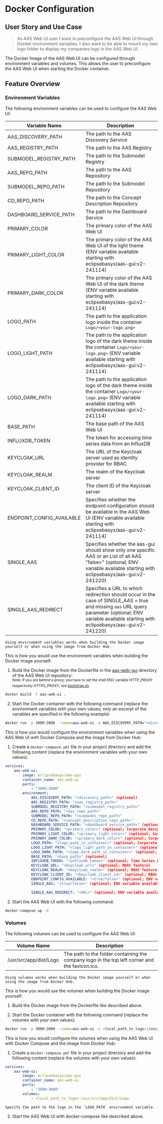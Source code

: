 # Docker Configuration

## User Story and Use Case

>As AAS Web UI user
>I want to preconfigure the AAS Web UI through Docker environment variables.
>I also want to be able to mount my own logo folder to display my companies logo in the AAS Web UI.

The Docker Image of the AAS Web UI can be configured through environment variables and volumes. This allows the user to preconfigure the AAS Web UI when starting the Docker container.

## Feature Overview

### Environment Variables

The following environment variables can be used to configure the AAS Web UI:

| Variable Name | Description |
|---------------|-------------|
| AAS_DISCOVERY_PATH | The path to the AAS Discovery Service |
| AAS_REGISTRY_PATH | The path to the AAS Registry |
| SUBMODEL_REGISTRY_PATH | The path to the Submodel Registry |
| AAS_REPO_PATH | The path to the AAS Repository |
| SUBMODEL_REPO_PATH | The path to the Submodel Repository |
| CD_REPO_PATH | The path to the Concept Description Repository |
| DASHBOARD_SERVICE_PATH | The path to the Dashboard Service |
| PRIMARY_COLOR | The primary color of the AAS Web UI |
| PRIMARY_LIGHT_COLOR | The primary color of the AAS Web UI of the light theme (ENV variable available starting with eclipsebasyx/aas-gui:v2-241114) |
| PRIMARY_DARK_COLOR | The primary color of the AAS Web UI of the dark theme (ENV variable available starting with eclipsebasyx/aas-gui:v2-241114) |
| LOGO_PATH | The path to the application logo inside the container `Logo/<your-logo.png>` |
| LOGO_LIGHT_PATH | The path to the application logo of the dark theme inside the container `Logo/<your-logo.png>` (ENV variable available starting with eclipsebasyx/aas-gui:v2-241114) |
| LOGO_DARK_PATH | The path to the application logo of the dark theme inside the container `Logo/<your-logo.png>` (ENV variable available starting with eclipsebasyx/aas-gui:v2-241114) |
| BASE_PATH | The base path of the AAS Web UI |
| INFLUXDB_TOKEN | The token for accessing time series data from an InfluxDB |
| KEYCLOAK_URL | The URL of the Keycloak server used as identity provider for RBAC |
| KEYCLOAK_REALM | The realm of the Keycloak server |
| KEYCLOAK_CLIENT_ID | The client ID of the Keycloak server |
| ENDPOINT_CONFIG_AVAILABLE | Specifies whether the endpoint configuration should be available in the AAS Web UI (ENV variable available starting with eclipsebasyx/aas-gui:v2-241114) |
| SINGLE_AAS | Specifies whether the aas-gui should show only one specific AAS or an List of all AAS "<true/>false>" (optional; ENV variable available starting with eclipsebasyx/aas-gui:v2-241220) |
| SINGLE_AAS_REDIRECT | Specifies a URL to which redirection should occur in the case of SINGLE_AAS = true and missing `aas` URL query parameter (optional; ENV variable available starting with eclipsebasyx/aas-gui:v2-241220)

```{tip}
Using environment variables works when building the Docker image yourself or when using the image from Docker Hub.
```

This is how you would use the environment variables when building the Docker image yourself:

1. Build the Docker image from the Dockerfile in the [aas-web-gui](https://github.com/eclipse-basyx/basyx-applications/tree/main/aas-gui/Frontend/aas-web-gui) directory of the AAS Web UI repository:
<br/><sup>Note: If you are behind a proxy, you have to set the shell ENV variable HTTP_PROXY respectively HTTPS_PROXY; see [bootstrap.sh](https://github.com/eclipse-basyx/basyx-aas-web-ui/blob/main/bootstrap.sh).</sup>

  ```bash
  docker build -t aas-web-ui .
  ```
  

2. Start the Docker container with the following command (replace the environment variables with your own values; only an excerpt of the variables are specified in the following example):

  ```bash
  docker run -p 3000:3000 --name=aas-web-ui -e AAS_DISCOVERY_PATH="<discovery_path>" -e AAS_REGISTRY_PATH="<aas_registry_path>" -e SUBMODEL_REGISTRY_PATH="<submodel_registry_path>" -e AAS_REPO_PATH="<aas_repo_path>" -e SUBMODEL_REPO_PATH="<submodel_repo_path>" -e CD_REPO_PATH="<concept_description_repo_path>" aas-web-ui
  ```

This is how you would configure the environment variables when using the AAS Web UI with Docker Compose and the image from Docker Hub:

1. Create a `docker-compose.yml` file in your project directory and add the following content (replace the environment variables with your own values):

```yaml
services:
    aas-web-ui:
        image: eclipsebasyx/aas-gui
        container_name: aas-web-ui
        ports:
            - "3000:3000"
        environment:
            AAS_DISCOVERY_PATH: "<discovery_path>" (optional)
            AAS_REGISTRY_PATH: "<aas_registry_path>"
            SUBMODEL_REGISTRY_PATH: "<submodel_registry_path>"
            AAS_REPO_PATH: "<aas_repo_path>"
            SUBMODEL_REPO_PATH: "<submodel_repo_path>"
            CD_REPO_PATH: "<concept_description_repo_path>"
            DASHBOARD_SERVICE_PATH: "<dashboard_service_path>" (optional; Time Series Data)
            PRIMARY_COLOR: "<primary_color>" (optional; Corporate Design)
            PRIMARY_LIGHT_COLOR: "<primary_light_color>" (optional; Corporate Design light theme; ENV variable available starting with eclipsebasyx/aas-gui:v2-241114)
            PRIMARY_DARK_COLOR: "<primary_dark_color>" (optional; Corporate Design dark theme; ENV variable available starting with eclipsebasyx/aas-gui:v2-241114)
            LOGO_PATH: "<logo_path_in_container>" (optional; Corporate Design)
            LOGO_LIGHT_PATH: "<logo_light_path_in_container>" (optional; Corporate Design light theme; ENV variable available starting with eclipsebasyx/aas-gui:v2-241114)
            LOGO_DARK_PATH: "<logo_dark_path_in_container>" (optional; Corporate Design dark theme; ENV variable available starting with eclipsebasyx/aas-gui:v2-241114)
            BASE_PATH: "<base_path>" (optional)
            INFLUXDB_TOKEN: "<influxdb_token>" (optional; Time Series Data)
            KEYCLOAK_URL: "<keycloak_url>" (optional; RBAC feature)
            KEYCLOAK_REALM: "<keycloak_realm>" (optional; RBAC feature)
            KEYCLOAK_CLIENT_ID: "<keycloak_client_id>" (optional; RBAC feature)
            ENDPOINT_CONFIG_AVAILABLE: "<true/false>" (optional; ENV variable available starting with eclipsebasyx/aas-gui:v2-241114)
            SINGLE_AAS: "<true/false>" (optional; ENV variable available starting with eclipsebasyx/aas-gui:v2-241220)

            SINGLE_AAS_REDIRECT: "<URL>" (optional; ENV variable available starting with eclipsebasyx/aas-gui:v2-241220)
```

2. Start the AAS Web UI with the following command:

```bash
docker-compose up -d
```

### Volumes

The following volumes can be used to configure the AAS Web UI:

| Volume Name | Description |
|-------------|-------------|
| /usr/src/app/dist/Logo | The path to the folder containing the company logo in the top left corner and the favicon.ico. |

```{tip}
Using volumes works when building the Docker image yourself or when using the image from Docker Hub.
```

This is how you would use the volumes when building the Docker image yourself:

1. Build the Docker image from the Dockerfile like described above.

2. Start the Docker container with the following command (replace the volumes with your own values):

```bash
docker run -p 3000:3000 --name=aas-web-ui -v <local_path_to_logo>:/usr/src/app/dist/Logo aas-web-ui
```

This is how you would configure the volumes when using the AAS Web UI with Docker Compose and the image from Docker Hub:

1. Create a `docker-compose.yml` file in your project directory and add the following content (replace the volumes with your own values):

```yaml
services:
    aas-web-ui:
        image: eclipsebasyx/aas-gui
        container_name: aas-web-ui
        ports:
            - "3000:3000"
        volumes:
            - <local_path_to_logo>:/usr/src/app/dist/Logo
```

```{hint}
Specify the path to the logo in the `LOGO_PATH` environment variable.
```

2. Start the AAS Web UI with docker-compose like described above.
